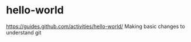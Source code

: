 # hello-world
https://guides.github.com/activities/hello-world/
Making basic changes to understand git 
